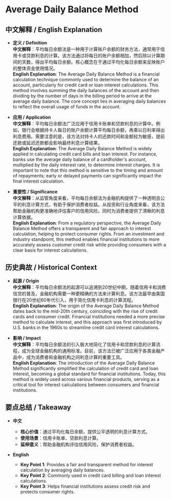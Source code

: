 # Average Daily Balance Method

## 中文解释 / English Explanation

* **定义 / Definition**  
  **中文解释**：平均每日余额法是一种用于计算账户余额的财务方法，通常用于信用卡或贷款利息的计算。该方法通过将每日的账户余额相加，然后除以计算期间的天数，得出平均每日余额。核心概念在于通过平均化每日余额来反映账户的整体资金使用情况。  
  **English Explanation**: The Average Daily Balance Method is a financial calculation technique commonly used to determine the balance of an account, particularly for credit card or loan interest calculations. This method involves summing the daily balances of the account and then dividing by the number of days in the billing period to arrive at the average daily balance. The core concept lies in averaging daily balances to reflect the overall usage of funds in the account.

* **应用 / Application**  
  **中文解释**：平均每日余额法广泛应用于信用卡账单和贷款利息的计算中。例如，银行会根据持卡人每日的账户余额计算平均每日余额，再乘以日利率得出利息费用。需要注意的是，该方法对持卡人的还款时间和金额较为敏感，提前还款或延迟还款都会影响最终利息计算结果。  
  **English Explanation**: The Average Daily Balance Method is widely applied in calculating credit card bills and loan interest. For instance, banks use the average daily balance of a cardholder's account, multiplied by the daily interest rate, to determine interest charges. It is important to note that this method is sensitive to the timing and amount of repayments; early or delayed payments can significantly impact the final interest calculation.

* **重要性 / Significance**  
  **中文解释**：从监管角度来看，平均每日余额法为金融机构提供了一种透明且公平的利息计算方式，有助于保护消费者权益。从投资和行业角度来看，该方法帮助金融机构更准确地评估客户的信用风险，同时为消费者提供了清晰的利息计算依据。  
  **English Explanation**: From a regulatory perspective, the Average Daily Balance Method offers a transparent and fair approach to interest calculation, helping to protect consumer rights. From an investment and industry standpoint, this method enables financial institutions to more accurately assess customer credit risk while providing consumers with a clear basis for interest calculations.

## 历史典故 / Historical Context

* **起源 / Origin**  
  **中文解释**：平均每日余额法的起源可以追溯到20世纪中期，随着信用卡和消费信贷的普及，金融机构需要一种更精确的方法来计算利息。该方法最早由美国银行在20世纪60年代引入，用于简化信用卡利息的计算流程。  
  **English Explanation**: The origin of the Average Daily Balance Method dates back to the mid-20th century, coinciding with the rise of credit cards and consumer credit. Financial institutions needed a more precise method to calculate interest, and this approach was first introduced by U.S. banks in the 1960s to streamline credit card interest calculations.

* **影响 / Impact**  
  **中文解释**：平均每日余额法的引入极大地简化了信用卡和贷款利息的计算流程，成为全球金融机构的通用标准。目前，该方法已被广泛应用于各类金融产品中，成为消费者和金融机构之间利息计算的重要工具。  
  **English Explanation**: The introduction of the Average Daily Balance Method significantly simplified the calculation of credit card and loan interest, becoming a global standard for financial institutions. Today, this method is widely used across various financial products, serving as a critical tool for interest calculations between consumers and financial institutions.

## 要点总结 / Takeaway

* **中文**  
  - **核心价值**：通过平均化每日余额，提供公平透明的利息计算方式。  
  - **使用场景**：信用卡账单、贷款利息计算。  
  - **延伸意义**：帮助金融机构评估信用风险，保护消费者权益。

* **English**  
  - **Key Point 1**: Provides a fair and transparent method for interest calculation by averaging daily balances.  
  - **Key Point 2**: Commonly used in credit card billing and loan interest calculations.  
  - **Key Point 3**: Helps financial institutions assess credit risk and protects consumer rights.